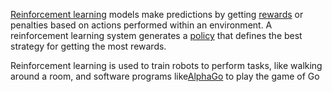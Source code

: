 [Reinforcement learning](https://developers.google.com/machine-learning/glossary#reinforcement-learning-rl) models make predictions by getting [rewards](https://developers.google.com/machine-learning/glossary#reward) or penalties based on actions performed within an environment. A reinforcement learning system generates a [policy](https://developers.google.com/machine-learning/glossary#policy) that defines the best strategy for getting the most rewards.

Reinforcement learning is used to train robots to perform tasks, like walking around a room, and software programs like[AlphaGo](https://deepmind.com/research/case-studies/alphago-the-story-so-far) to play the game of Go